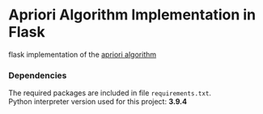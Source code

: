# Apriori Algorithm Implementation in Flask
flask implementation of the [apriori algorithm](https://en.wikipedia.org/wiki/Apriori_algorithm)

### Dependencies
The required packages are included in file ```requirements.txt```.<br>
Python interpreter version used for this project: **3.9.4**
